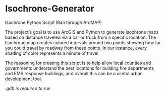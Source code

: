 # Isochrone-Generator
Isochrone Python Script (Ran through ArcMAP)

The project’s goal is to use ArcGIS and Python to generate isochrone maps based on distance traveled via a car or truck from a specific location. The Isochrone map creates colored intervals around two points showing how far you could travel by roadway from these points. In our instance, every shading of color represents a minute of travel.

The reasoning for creating this script is to help allow local counties and governments understand the best locations for building fire departments and EMS response buildings, and overall this can be a useful urban development tool. 

*.gdb is required to run*
